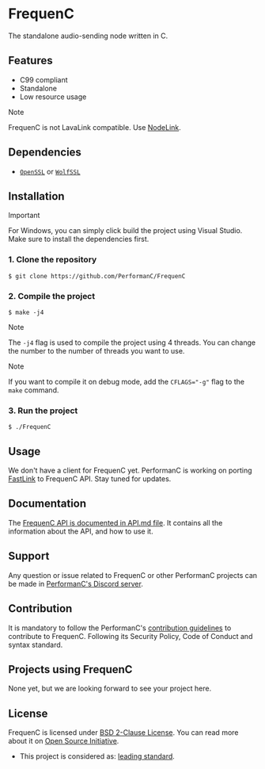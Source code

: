 # FrequenC

The standalone audio-sending node written in C.

## Features

- C99 compliant
- Standalone
- Low resource usage

> [!NOTE]
> FrequenC is not LavaLink compatible. Use [NodeLink](https://github.com/PerformanC/NodeLink).

## Dependencies

- [`OpenSSL`](https://www.openssl.org/) or [`WolfSSL`](https://www.wolfssl.com/)

## Installation

> [!IMPORTANT]
> For Windows, you can simply click build the project using Visual Studio. Make sure to install the dependencies first.

### 1. Clone the repository

```shell
$ git clone https://github.com/PerformanC/FrequenC
```

### 2. Compile the project

```shell
$ make -j4
```

> [!NOTE]
> The `-j4` flag is used to compile the project using 4 threads. You can change the number to the number of threads you want to use.

> [!NOTE]
> If you want to compile it on debug mode, add the `CFLAGS="-g"` flag to the `make` command.

### 3. Run the project

```shell
$ ./FrequenC
```

## Usage

We don't have a client for FrequenC yet. PerformanC is working on porting [FastLink](https://github.com/PerformanC/FastLink) to FrequenC API. Stay tuned for updates.

## Documentation

The [FrequenC API is documented in API.md file](docs/API.md). It contains all the information about the API, and how to use it.

## Support

Any question or issue related to FrequenC or other PerformanC projects can be made in [PerformanC's Discord server](https://discord.gg/uPveNfTuCJ).

## Contribution

It is mandatory to follow the PerformanC's [contribution guidelines](https://github.com/PerformanC/contributing) to contribute to FrequenC. Following its Security Policy, Code of Conduct and syntax standard.

## Projects using FrequenC

None yet, but we are looking forward to see your project here.

## License

FrequenC is licensed under [BSD 2-Clause License](LICENSE). You can read more about it on [Open Source Initiative](https://opensource.org/licenses/BSD-2-Clause).

* This project is considered as: [leading standard](https://github.com/PerformanC/contributing?tab=readme-ov-file#project-information).
